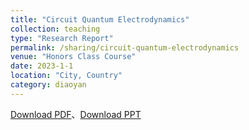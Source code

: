 ```yaml
---
title: "Circuit Quantum Electrodynamics"
collection: teaching
type: "Research Report"
permalink: /sharing/circuit-quantum-electrodynamics
venue: "Honors Class Course"
date: 2023-1-1
location: "City, Country"
category: diaoyan
---
```


[Download PDF](http://ShangrunLu.github.io/files/路尚润电动力学讨论班.pdf)、[Download PPT](http://ShangrunLu.github.io/files/电动讨论班电路量子电动力学ppt.pdf)
